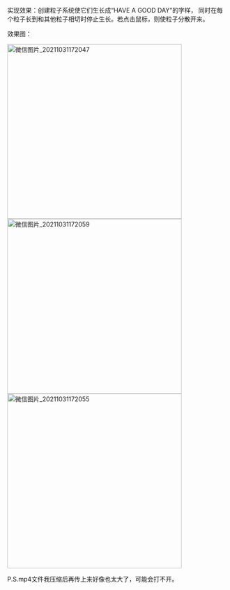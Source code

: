 实现效果：创建粒子系统使它们生长成“HAVE A GOOD DAY”的字样， 同时在每个粒子长到和其他粒子相切时停止生长。若点击鼠标，则使粒子分散开来。



效果图：



<img width="400" alt="微信图片_20211031172047" src="https://user-images.githubusercontent.com/90596576/139575998-d629b10d-ab2e-411c-a7c6-4d6af709e9ac.png">





<img width="400" alt="微信图片_20211031172059" src="https://user-images.githubusercontent.com/90596576/139576004-b1ff17b6-e9c5-467a-9a53-6373a58eb776.png">







<img width="400" alt="微信图片_20211031172055" src="https://user-images.githubusercontent.com/90596576/139576009-bb9e9a40-850d-4a2e-a82b-387949b7343d.png">







P.S.mp4文件我压缩后再传上来好像也太大了，可能会打不开。




